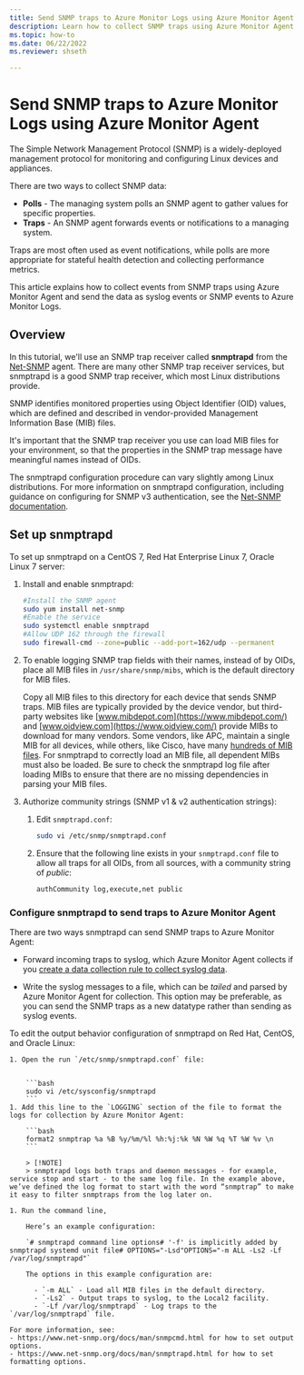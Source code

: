 ```yaml
---
title: Send SNMP traps to Azure Monitor Logs using Azure Monitor Agent
description: Learn how to collect SNMP traps using Azure Monitor Agent.  
ms.topic: how-to
ms.date: 06/22/2022
ms.reviewer: shseth

---
```


# Send SNMP traps to Azure Monitor Logs using Azure Monitor Agent
  
The Simple Network Management Protocol (SNMP) is a widely-deployed management protocol for monitoring and configuring Linux devices and appliances.  
  
There are two ways to collect SNMP data: 

- **Polls** - The managing system polls an SNMP agent to gather values for specific properties.
- **Traps** - An SNMP agent forwards events or notifications to a managing system. 

Traps are most often used as event notifications, while polls are more appropriate for stateful health detection and collecting performance metrics.  
  
This article explains how to collect events from SNMP traps using Azure Monitor Agent and send the data as syslog events or SNMP events to Azure Monitor Logs.


## Overview
  
In this tutorial, we'll use an SNMP trap receiver called **snmptrapd** from the [Net-SNMP](https://www.net-snmp.org/) agent. There are many other SNMP trap receiver services, but snmptrapd is a good SNMP trap receiver, which most Linux distributions provide. 

SNMP identifies monitored properties using Object Identifier (OID) values, which are defined and described in vendor-provided Management Information Base (MIB) files.  

It's important that the SNMP trap receiver you use can load MIB files for your environment, so that the properties in the SNMP trap message have meaningful names instead of OIDs.  

The snmptrapd configuration procedure can vary slightly among Linux distributions.  For more information on snmptrapd configuration, including guidance on configuring for SNMP v3 authentication, see the [Net-SNMP documentation](https://www.net-snmp.org/docs/man/snmptrapd.conf.html).  

 
## Set up snmptrapd

To set up snmptrapd on a CentOS 7, Red Hat Enterprise Linux 7, Oracle Linux 7 server:

1. Install and enable snmptrapd: 

    ```bash
    #Install the SNMP agent
    sudo yum install net-snmp
    #Enable the service
    sudo systemctl enable snmptrapd
    #Allow UDP 162 through the firewall
    sudo firewall-cmd --zone=public --add-port=162/udp --permanent
    ```
1. To enable logging SNMP trap fields with their names, instead of by OIDs, place all MIB files in `/usr/share/snmp/mibs`, which is the default directory for MIB files. 

    Copy all MIB files to this directory for each device that sends SNMP traps. MIB files are typically provided by the device vendor, but third-party websites like [www.mibdepot.com](https://www.mibdepot.com/) and [www.oidview.com](https://www.oidview.com/) provide MIBs to download for many vendors. Some vendors, like APC, maintain a single MIB for all devices, while others, like Cisco, have many [hundreds of MIB files](https://tools.cisco.com/ITDIT/MIBS/servlet/index). For snmptrapd to correctly load an MIB file, all dependent MIBs must also be loaded. Be sure to check the snmptrapd log file after loading MIBs to ensure that there are no missing dependencies in parsing your MIB files.  

1. Authorize community strings (SNMP v1 & v2 authentication strings): 
  
    1. Edit `snmptrapd.conf`: 
    
        ```bash
        sudo vi /etc/snmp/snmptrapd.conf  
        ```        

    1.  Ensure that the following line exists in your `snmptrapd.conf` file to allow all traps for all OIDs, from all sources, with a community string of *public*: 
    
        ```bash
        authCommunity log,execute,net public
        ```

### Configure snmptrapd to send traps to Azure Monitor Agent

There are two ways snmptrapd can send SNMP traps to Azure Monitor Agent: 

- Forward incoming traps to syslog, which Azure Monitor Agent collects if you [create a data collection rule to collect syslog data](../../sentinel/forward-syslog-monitor-agent.md). 

- Write the syslog messages to a file, which can be *tailed* and parsed by Azure Monitor Agent for collection. This option may be preferable, as you can send the SNMP traps as a new datatype rather than sending as syslog events.  
    
To edit the output behavior configuration of snmptrapd on Red Hat, CentOS, and Oracle Linux: 

    1. Open the run `/etc/snmp/snmptrapd.conf` file: 
      
    
        ```bash
        sudo vi /etc/sysconfig/snmptrapd
        ```    
    1. Add this line to the `LOGGING` section of the file to format the logs for collection by Azure Monitor Agent:
     
        ```bash
        format2 snmptrap %a %B %y/%m/%l %h:%j:%k %N %W %q %T %W %v \n
        ```
        
        > [!NOTE]
        > snmptrapd logs both traps and daemon messages - for example, service stop and start - to the same log file. In the example above, we’ve defined the log format to start with the word “snmptrap” to make it easy to filter snmptraps from the log later on.  
  
    1. Run the command line,     
    
        Here’s an example configuration:  
          
        `# snmptrapd command line options# '-f' is implicitly added by snmptrapd systemd unit file# OPTIONS="-Lsd"OPTIONS="-m ALL -Ls2 -Lf /var/log/snmptrapd"`  
          
        The options in this example configuration are:  
        
          - `-m ALL` - Load all MIB files in the default directory.
          - `-Ls2` - Output traps to syslog, to the Local2 facility.
          - `-Lf /var/log/snmptrapd` - Log traps to the `/var/log/snmptrapd` file. 
         
    For more information, see: 
    - https://www.net-snmp.org/docs/man/snmpcmd.html for how to set output options. 
    - https://www.net-snmp.org/docs/man/snmptrapd.html for how to set formatting options. 
    